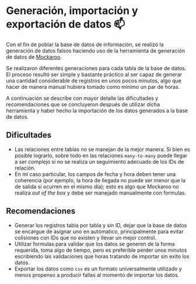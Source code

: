 # Generación, importación y exportación de datos 📫

Con el fin de poblar la base de datos de información, se realizó la generación de datos falsos haciendo uso de la herramienta de generación de datos de 
[Mockaroo](https://mockaroo.com/).

Se realizaron diferentes generaciones para cada tabla de la base de datos. El proceso resultó ser simple y bastante práctico al ser capaz de generar una 
cantidad considerable de registros en unos pocos minutos, algo que hacer de manera manual hubiera tomado como mínimo un par de horas. 

A continuación se describe con mayor detalle las dificultades y recomendaciones que se concluyeron después de utilizar dicha herramienta y haber hecho la importación de los datos
generados a la base de datos.

## Dificultades
* Las relaciones entre tablas no se manejan de la mejor manera. Si bien es posible lograrlo, sobre todo en las relaciones `many-to-many` puede llegar a ser complejo si no se
  realiza un seguimiento adecuado de los IDs de relación.
* En mi caso particular, los campos de fecha y hora deben tener una coherencia (por ejemplo, la hora de llegada no puede ser menor que la de salida si ocurren en el mismo día);
  esto es algo que Mockaroo no realiza *out of the box* y debe ser manejado manualmente con formulas.

## Recomendaciones
* Generar los registros tabla por tabla y sin ID, dejar que la base de datos se encargue de asignar uno en autómatico, principalmente para evitar colisiones con IDs que no existen
  y llevar un mejor control.
* Utilizar formulas para validar que los datos se generen de la forma requerida, toma algo de tiempo, pero es preferible perder unos minutos escribiendo las validaciones que horas
  tratando de importar sin exito los datos.
* Exportar los datos como `csv` es un formato universalmente utilizado y menos propenso a producir fallas al momento de importar los datos.
